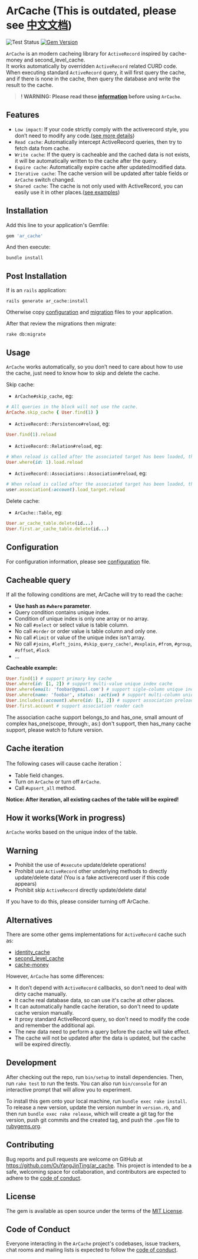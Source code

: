 # ArCache (This is outdated, please see [中文文档](README.zh-CN.md))

![Test Status](https://github.com/OuYangJinTing/ar_cache/workflows/CI/badge.svg)
[![Gem Version](https://badge.fury.io/rb/ar_cache.svg)](https://badge.fury.io/rb/ar_cache)

`ArCache` is an modern cacheing library for `ActiveRecord` inspired by cache-money and second_level_cache.  
It works automatically by overridden `ActiveRecord` related CURD code.
When executing standard `ActiveRecord` query, it will first query the cache, and if there is none in the cache,
then query the database and write the result to the cache.

> **! WARNING: Please read these [information](#Warning) before using `ArCache`.**

## Features

- `Low impact`: If your code strictly comply with the activerecord style, you don’t need to modify any code.([see more details](#Warning))
- `Read cache`: Automatically intercept ActiveRecord queries, then try to fetch data from cache.
- `Write cache`: If the query is cacheable and the cached data is not exists, it will be automatically written to the cache after the query.
- `Expire cache`: Automatically expire cache after updated/modified data.
- `Iterative cache`: The cache version will be updated after table fields or `ArCache` switch changed.
- `Shared cache`: The cache is not only used with ActiveRecord, you can easily use it in other places.([see examples](examples))

## Installation

Add this line to your application's Gemfile:

```ruby
gem 'ar_cache'
```

And then execute:

```shell
bundle install
```

## Post Installation

If is an `rails` application:

```shell
rails generate ar_cache:install
```

Otherwise copy [configuration](lib/generators/ar_cache/templates/configuration.rb) and [migration](lib/generators/ar_cache/templates/migrate/create_ar_cache_records.rb.tt) files to your application.

After that review the migrations then migrate:

```shell
rake db:migrate
```

## Usage

`ArCache` works automatically, so you don’t need to care about how to use the cache, just need to know how to skip and delete the cache.

Skip cache:

- `ArCache#skip_cache`, eg:

```ruby
# All queries in the block will not use the cache.
ArCache.skip_cache { User.find(1) }
```

- `ActiveRecord::Persistence#reload`, eg:

```ruby
User.find(1).reload
```

- `ActiveRecord::Relation#reload`, eg:

```ruby
# When reload is called after the associated target has been loaded, the cache will be skipped.
User.where(id: 1).load.reload
```

- `ActiveRecord::Associations::Association#reload`, eg:

```ruby
# When reload is called after the associated target has been loaded, the cache will be skipped.
user.association(:account).load_target.reload
```

Delete cache:

- `ArCache::Table`, eg:

```ruby
User.ar_cache_table.delete(id...)
User.first.ar_cache_table.delete(id...)
```

## Configuration

For configuration information, please see [configuration](lib/generators/ar_cache/templates/configuration.rb) file.

## Cacheable query

If all the following conditions are met, ArCache will try to read the cache:

- **Use hash as `#where` parameter**.
- Query condition contains unique index.
- Condition of unique index is only one array or no array.
- No call `#select` or select value is table column.
- No call `#order` or order value is table column and only one.
- No call `#limit` or value of the unique index isn't array.
- No call `#joins`, `#left_joins`, `#skip_query_cache!`, `#explain`, `#from`, `#group`, `#offset`, `#lock`
- ...

**Cacheable example:**

```ruby
User.find(1) # support primary key cache
User.where(id: [1, 2]) # support multi-value unique index cache
User.where(email: 'foobar@gmail.com') # support sigle-column unique index cache
User.where(name: 'foobar', status: :active) # support multi-column unique index cache
User.includes(:account).where(id: [1, 2]) # support association preload cache
User.first.account # support association reader cach
```

The association cache support belongs_to and has_one, small amount of complex has_one(scope, through:, as:) don't support, then has_many cache support, please watch to future version.

## Cache iteration

The following cases will cause cache iteration：

- Table field changes.
- Turn on `ArCache` or turn off `ArCache`.
- Call `#upsert_all` method.

**Notice: After iteration, all existing caches of the table will be expired!**

## How it works(Work in progress)

`ArCache` works based on the unique index of the table.

## Warning

- Prohibit the use of `#execute` update/delete operations!
- Prohibit use `ActiveRecord` other underlying methods to directly update/delete data! (You is a fake activerecord user if this code appears)
- Prohibit skip `ActiveRecord` directly update/delete data!

If you have to do this, please consider turning off ArCache.

## Alternatives

There are some other gems implementations for `ActiveRecord` cache such as:

- [identity_cache](https://github.com/Shopify/identity_cache)
- [second_level_cache](https://github.com/hooopo/second_level_cache)
- [cache-money](https://github.com/ngmoco/cache-money)

However, `ArCache` has some differences:

- It don’t depend with `ActiveRecord` callbacks, so don’t need to deal with dirty cache manually.
- It cache real database data, so can use it's cache at other places.
- It can automatically handle cache iteration, so don't need to update cache version manually.
- It proxy standard ActiveRecord query, so don't need to modify the code and remember the additional api.
- The new data need to perform a query before the cache will take effect.
- The cache will not be updated after the data is updated, but the cache will be expired directly.

## Development

After checking out the repo, run `bin/setup` to install dependencies. Then, run `rake test` to run the tests. You can also run `bin/console` for an interactive prompt that will allow you to experiment.

To install this gem onto your local machine, run `bundle exec rake install`. To release a new version, update the version number in `version.rb`, and then run `bundle exec rake release`, which will create a git tag for the version, push git commits and the created tag, and push the `.gem` file to [rubygems.org](https://rubygems.org).

## Contributing

Bug reports and pull requests are welcome on GitHub at <https://github.com/OuYangJinTing/ar_cache>. This project is intended to be a safe, welcoming space for collaboration, and contributors are expected to adhere to the [code of conduct](https://github.com/OuYangJinTing/ar_cache/blob/master/CODE_OF_CONDUCT.md).

## License

The gem is available as open source under the terms of the [MIT License](https://opensource.org/licenses/MIT).

## Code of Conduct

Everyone interacting in the `ArCache` project's codebases, issue trackers, chat rooms and mailing lists is expected to follow the [code of conduct](https://github.com/OuYangJinTing/ar_cache/blob/master/CODE_OF_CONDUCT.md).
